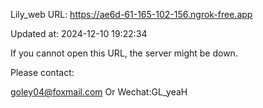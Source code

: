 Lily_web URL: https://ae6d-61-165-102-156.ngrok-free.app

Updated at: 2024-12-10 19:22:34

If you cannot open this URL, the server might be down.

Please contact: 

goley04@foxmail.com Or Wechat:GL_yeaH